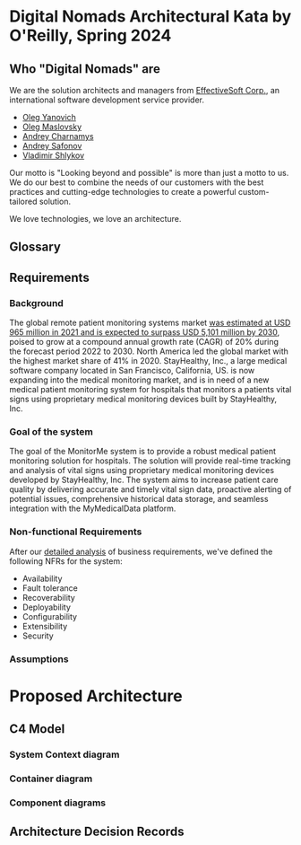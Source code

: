 # Digital Nomads Architectural Kata by O'Reilly, Spring 2024

## Who "Digital Nomads" are
We are the solution architects and managers from [EffectiveSoft Corp.](https://www.effectivesoft.com/), an international software development service provider.
* [Oleg Yanovich](https://www.linkedin.com/in/yanovicholeg/)
* [Oleg Maslovsky](https://www.linkedin.com/in/oleg-maslovsky-29905a5b/)
* [Andrey Charnamys](https://www.linkedin.com/in/andrei-charnamys/)
* [Andrey Safonov](https://www.linkedin.com/in/xferra/)
* [Vladimir Shlykov](https://www.linkedin.com/in/vladimirshlykov/)


Our motto is "Looking beyond and possible" is more than just a motto to us. We do our best to combine the needs of our customers with the best practices and cutting-edge technologies to create a powerful custom-tailored solution. 

We love technologies, we love an architecture.

## Glossary

## Requirements

### Background
The global remote patient monitoring systems market [was estimated at USD 965 million in 2021 and is expected to surpass USD 5,101 million by 2030](https://www.precedenceresearch.com/remote-patient-monitoring-systems-market#:~:text=The%20global%20remote%20patient%20monitoring,forecast%20period%202022%20to%202030.), poised to grow at a compound annual growth rate (CAGR) of 20% during the forecast period 2022 to 2030. North America led the global market with the highest market share of 41% in 2020.
StayHealthy, Inc., a large medical software company located in San Francisco, California, US. is now expanding into the medical monitoring market, and is in need of a new medical patient monitoring system for hospitals that monitors a patients vital signs using proprietary medical monitoring devices built by StayHealthy, Inc.

### Goal of the system
The goal of the MonitorMe system is to provide a robust medical patient monitoring solution for hospitals. The solution will provide real-time tracking and analysis of vital signs using proprietary medical monitoring devices developed by StayHealthy, Inc. The system aims to increase patient care quality by delivering accurate and timely vital sign data, proactive alerting of potential issues, comprehensive historical data storage, and seamless integration with the MyMedicalData platform.


### Non-functional Requirements
After our [detailed analysis](artifacts/Requirements.md) of business requirements, we've defined the following NFRs for the system:

 - Availability
 - Fault tolerance
 - Recoverability
 - Deployability
 - Configurability
 - Extensibility
 - Security

### Assumptions

# Proposed Architecture

## C4 Model
### System Context diagram
### Container diagram
### Component diagrams

## Architecture Decision Records
